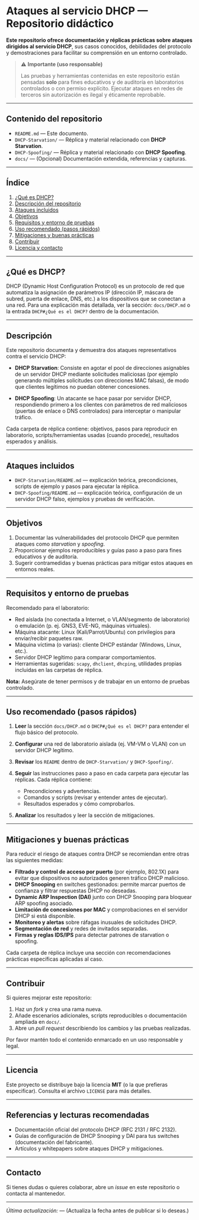 # Ataques al servicio DHCP — Repositorio didáctico

**Este repositorio ofrece documentación y réplicas prácticas sobre ataques dirigidos al servicio DHCP**, sus casos conocidos, debilidades del protocolo y demostraciones para facilitar su comprensión en un entorno controlado.

> ⚠️ **Importante (uso responsable)**
>
> Las pruebas y herramientas contenidas en este repositorio están pensadas **solo** para fines educativos y de auditoría en laboratorios controlados o con permiso explícito. Ejecutar ataques en redes de terceros sin autorización es ilegal y éticamente reprobable.

---

## Contenido del repositorio

* `README.md` — Este documento.
* `DHCP-Starvation/` — Réplica y material relacionado con **DHCP Starvation**.
* `DHCP-Spoofing/` — Réplica y material relacionado con **DHCP Spoofing**.
* `docs/` — (Opcional) Documentación extendida, referencias y capturas.

---

## Índice

1. [¿Qué es DHCP?](#qué-es-dhcp)
2. [Descripción del repositorio](#descripción)
3. [Ataques incluidos](#ataques-incluidos)
4. [Objetivos](#objetivos)
5. [Requisitos y entorno de pruebas](#requisitos-y-entorno-de-pruebas)
6. [Uso recomendado (pasos rápidos)](#uso-recomendado-pasos-rápidos)
7. [Mitigaciones y buenas prácticas](#mitigaciones-y-buenas-prácticas)
8. [Contribuir](#contribuir)
9. [Licencia y contacto](#licencia-y-contacto)

---

## ¿Qué es DHCP?

DHCP (Dynamic Host Configuration Protocol) es un protocolo de red que automatiza la asignación de parámetros IP (dirección IP, máscara de subred, puerta de enlace, DNS, etc.) a los dispositivos que se conectan a una red. Para una explicación más detallada, ver la sección: `docs/DHCP.md` o la entrada `DHCP#¿Qué es el DHCP?` dentro de la documentación.

---

## Descripción

Este repositorio documenta y demuestra dos ataques representativos contra el servicio DHCP:

* **DHCP Starvation**: Consiste en agotar el pool de direcciones asignables de un servidor DHCP mediante solicitudes maliciosas (por ejemplo generando múltiples solicitudes con direcciones MAC falsas), de modo que clientes legítimos no puedan obtener concesiones.

* **DHCP Spoofing**: Un atacante se hace pasar por servidor DHCP, respondiendo primero a los clientes con parámetros de red maliciosos (puertas de enlace o DNS controlados) para interceptar o manipular tráfico.

Cada carpeta de réplica contiene: objetivos, pasos para reproducir en laboratorio, scripts/herramientas usadas (cuando procede), resultados esperados y análisis.

---

## Ataques incluidos

* `DHCP-Starvation/README.md` — explicación teórica, precondiciones, scripts de ejemplo y pasos para ejecutar la réplica.
* `DHCP-Spoofing/README.md` — explicación teórica, configuración de un servidor DHCP falso, ejemplos y pruebas de verificación.

---

## Objetivos

1. Documentar las vulnerabilidades del protocolo DHCP que permiten ataques como *starvation* y *spoofing*.
2. Proporcionar ejemplos reproducibles y guías paso a paso para fines educativos y de auditoría.
3. Sugerir contramedidas y buenas prácticas para mitigar estos ataques en entornos reales.

---

## Requisitos y entorno de pruebas

Recomendado para el laboratorio:

* Red aislada (no conectada a Internet, o VLAN/segmento de laboratorio) o emulación (p. ej. GNS3, EVE-NG, máquinas virtuales).
* Máquina atacante: Linux (Kali/Parrot/Ubuntu) con privilegios para enviar/recibir paquetes raw.
* Máquina víctima (o varias): cliente DHCP estándar (Windows, Linux, etc.).
* Servidor DHCP legítimo para comparar comportamientos.
* Herramientas sugeridas: `scapy`, `dhclient`, `dhcping`, utilidades propias incluidas en las carpetas de réplica.

**Nota:** Asegúrate de tener permisos y de trabajar en un entorno de pruebas controlado.

---

## Uso recomendado (pasos rápidos)

1. **Leer** la sección `docs/DHCP.md` o `DHCP#¿Qué es el DHCP?` para entender el flujo básico del protocolo.
2. **Configurar** una red de laboratorio aislada (ej. VM-VM o VLAN) con un servidor DHCP legítimo.
3. **Revisar** los `README` dentro de `DHCP-Starvation/` y `DHCP-Spoofing/`.
4. **Seguir** las instrucciones paso a paso en cada carpeta para ejecutar las réplicas. Cada réplica contiene:

   * Precondiciones y advertencias.
   * Comandos y scripts (revisar y entender antes de ejecutar).
   * Resultados esperados y cómo comprobarlos.
5. **Analizar** los resultados y leer la sección de mitigaciones.

---

## Mitigaciones y buenas prácticas

Para reducir el riesgo de ataques contra DHCP se recomiendan entre otras las siguientes medidas:

* **Filtrado y control de acceso por puerto** (por ejemplo, 802.1X) para evitar que dispositivos no autorizados generen tráfico DHCP malicioso.
* **DHCP Snooping** en switches gestionados: permite marcar puertos de confianza y filtrar respuestas DHCP no deseadas.
* **Dynamic ARP Inspection (DAI)** junto con DHCP Snooping para bloquear ARP spoofing asociado.
* **Limitación de concesiones por MAC** y comprobaciones en el servidor DHCP si está disponible.
* **Monitoreo y alertas** sobre ráfagas inusuales de solicitudes DHCP.
* **Segmentación de red** y redes de invitados separadas.
* **Firmas y reglas IDS/IPS** para detectar patrones de starvation o spoofing.

Cada carpeta de réplica incluye una sección con recomendaciones prácticas específicas aplicadas al caso.

---

## Contribuir

Si quieres mejorar este repositorio:

1. Haz un *fork* y crea una rama nueva.
2. Añade escenarios adicionales, scripts reproducibles o documentación ampliada en `docs/`.
3. Abre un *pull request* describiendo los cambios y las pruebas realizadas.

Por favor mantén todo el contenido enmarcado en un uso responsable y legal.

---

## Licencia

Este proyecto se distribuye bajo la licencia **MIT** (o la que prefieras especificar). Consulta el archivo `LICENSE` para más detalles.

---

## Referencias y lecturas recomendadas

* Documentación oficial del protocolo DHCP (RFC 2131 / RFC 2132).
* Guías de configuración de DHCP Snooping y DAI para tus switches (documentación del fabricante).
* Artículos y whitepapers sobre ataques DHCP y mitigaciones.

---

## Contacto

Si tienes dudas o quieres colaborar, abre un *issue* en este repositorio o contacta al mantenedor.

---

*Última actualización: —*
(Actualiza la fecha antes de publicar si lo deseas.)
